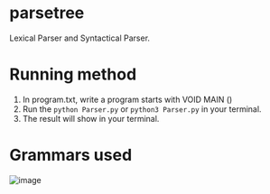 # parsetree

Lexical Parser and Syntactical Parser.

# Running method
 1. In program.txt, write a program starts with VOID MAIN ()
 2. Run the `python Parser.py` or `python3 Parser.py` in your terminal.
 3. The result will show in your terminal.

# Grammars used

![image](https://user-images.githubusercontent.com/39377409/145054197-234c2961-af66-4071-99fb-371ef72b65a3.png)

